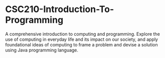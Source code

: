 # CSC210-Introduction-To-Programming
A comprehensive introduction to computing and programming. Explore the use of computing in everyday life and its impact on our society, and apply foundational ideas of computing to frame a problem and devise a solution using Java programming language.
